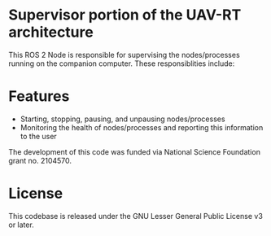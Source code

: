 # Supervisor portion of the UAV-RT architecture

This ROS 2 Node is responsible for supervising the nodes/processes running on the companion computer. These responsiblities include:

# Features

- Starting, stopping, pausing, and unpausing nodes/processes
- Monitoring the health of nodes/processes and reporting this information to the user

The development of this code was funded via National Science Foundation grant no. 2104570.

# License

This codebase is released under the GNU Lesser General Public License v3 or later.
